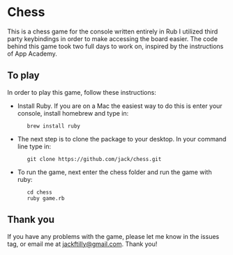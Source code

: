 # Chess

This is a chess game for the console written entirely in Rub I utilized third party keybindings in order to make accessing the board easier. The code behind this game took two full days to work on, inspired by the instructions of App Academy. 

## To play

In order to play this game, follow these instructions:
-  Install Ruby. If you are on a Mac the easiest way to do this is enter your console, install homebrew and type in:
   ```
      brew install ruby 
   ```
-  The next step is to clone the package to your desktop. In your command line type in:
   ```
      git clone https://github.com/jack/chess.git
   ```
- To run the game, next enter the chess folder and run the game with ruby:
   ```
      cd chess
      ruby game.rb
   ```
   
## Thank you

If you have any problems with the game, please let me know in the issues tag, or email me at jackftilly@gmail.com. Thank you!
  
 
